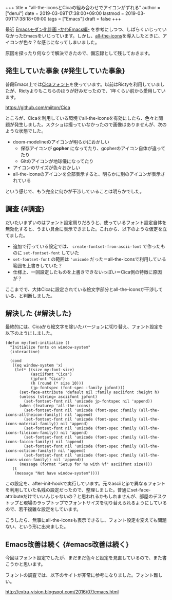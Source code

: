 +++
title = "all-the-iconsとCicaの組み合わせでアイコンがずれる"
author = ["derui"]
date = 2019-03-09T17:38:00+09:00
lastmod = 2019-03-09T17:38:18+09:00
tags = ["Emacs"]
draft = false
+++

最近 [Emacsモダン化計画 -かわEmacs編-](https://qiita.com/Ladicle/items/feb5f9dce9adf89652cf) を参考にしつつ、しばらくいじっていなかったEmacsをいじっています。しかし、[all-the-icons](https://github.com/domtronn/all-the-icons.el)を導入したときに、アイコンが色々？な感じになってしまいました。

原因を探ったり何なりで解決できたので、備忘録として残しておきます。

<!--more-->


## 発生していた事象 {#発生していた事象}

普段Emacs上では[Cicaフォント](https://github.com/miiton/Cica)を使っています。以前はRictyを利用していましたが、Rictyよりもこちらのほうが好みだったので、1年くらい前から愛用しています。

<https://github.com/miiton/Cica>

ところが、Cicaを利用している環境でall-the-iconsを有効にしたら、色々と問題が発生しました。スクショは撮っていなかったので画像はありませんが、次のような状態でした。

-   doom-modelineのアイコンが明らかにおかしい
    -   保存アイコンが **gopher** になってたり、gopherのアイコン自体が違ってたり
    -   Gitのアイコンが地球儀になってたり
-   アイコンのサイズが色々おかしい
-   all-the-iconsのアイコンを全部表示すると、明らかに別のアイコンが表示されている

という感じで、もう完全に何かが干渉していることは明らかでした。


## 調査 {#調査}

だいたいまずいのはフォント設定周りだろうと、使っているフォント設定自体を無効化すると、うまい具合に表示できました。これから、以下のような仮定を立てました。

-   追加で行っている設定では、 `create-fontset-from-ascii-font` で作ったものに `set-fontset-font` していた
-   `set-fontset-font` の範囲は `'unicode` だった＝all-the-iconsで利用している範囲を上書きしていた？
-   仕様上、一回設定したものを上書きできないっぽい＝Cica側の特徴に原因が？

ここまでで、大体Cicaに設定されている絵文字部分とall-the-iconsが干渉している、と判断しました。


## 解決した {#解決した}

最終的には、Cicaから絵文字を除いたバージョンに切り替え、フォント設定を以下のようにしました。

```emacs-lisp
(defun my:font-initialize ()
  "Initialize fonts on window-system"
  (interactive)

  (cond
   ((eq window-system 'x)
    (let* ((size my:font-size)
           (asciifont "Cica")
           (jpfont "Cica")
           (h (round (* size 10)))
           (jp-fontspec (font-spec :family jpfont)))
      (set-face-attribute 'default nil :family asciifont :height h)
      (unless (string= asciifont jpfont)
        (set-fontset-font nil 'unicode jp-fontspec nil 'append))
      (when (featurep 'all-the-icons)
        (set-fontset-font nil 'unicode (font-spec :family (all-the-icons-alltheicon-family)) nil 'append)
        (set-fontset-font nil 'unicode (font-spec :family (all-the-icons-material-family)) nil 'append)
        (set-fontset-font nil 'unicode (font-spec :family (all-the-icons-fileicon-family)) nil 'append)
        (set-fontset-font nil 'unicode (font-spec :family (all-the-icons-faicon-family)) nil 'append)
        (set-fontset-font nil 'unicode (font-spec :family (all-the-icons-octicon-family)) nil 'append)
        (set-fontset-font nil 'unicode (font-spec :family (all-the-icons-wicon-family)) nil 'append))
      (message (format "Setup for %s with %f" asciifont size))))
   (t
    (message "Not have window-system"))))
```

この設定を、after-init-hookで実行しています。元々asciiとjpで異なるフォントを利用していた名残の設定だったので、整理しました。普通にset-face-attributeだけでいいんじゃないの？と思われるかもしれませんが、部屋のデスクトップと現場のラップトップでフォントサイズを切り替えられるようにしているので、若干複雑な設定をしています。

こうしたら、無事にall-the-iconsも表示できるし、フォント設定を変えても問題ない、という形に出来ました。


## Emacs改善は続く {#emacs改善は続く}

今回はフォント設定でしたが、まだまだ色々と設定を見直しているので、また書こうかと思います。

フォントの調査では、以下のサイトが非常に参考になりました。フォント難しい。

<http://extra-vision.blogspot.com/2016/07/emacs.html>
